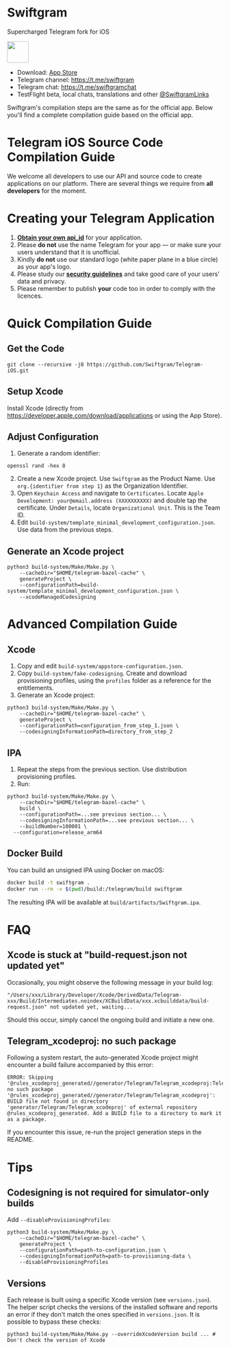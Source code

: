 # Swiftgram

Supercharged Telegram fork for iOS

[<img src="https://developer.apple.com/assets/elements/badges/download-on-the-app-store.svg" height="50">](https://apps.apple.com/app/apple-store/id6471879502?pt=126511626&ct=gh&mt=8)

- Download: [App Store](https://apps.apple.com/app/apple-store/id6471879502?pt=126511626&ct=gh&mt=8)
- Telegram channel: https://t.me/swiftgram
- Telegram chat: https://t.me/swiftgramchat
- TestFlight beta, local chats, translations and other [@SwiftgramLinks](https://t.me/s/SwiftgramLinks)

Swiftgram's compilation steps are the same as for the official app. Below you'll find a complete compilation guide based on the official app.

# Telegram iOS Source Code Compilation Guide

We welcome all developers to use our API and source code to create applications on our platform.
There are several things we require from **all developers** for the moment.

# Creating your Telegram Application

1. [**Obtain your own api_id**](https://core.telegram.org/api/obtaining_api_id) for your application.
2. Please **do not** use the name Telegram for your app — or make sure your users understand that it is unofficial.
3. Kindly **do not** use our standard logo (white paper plane in a blue circle) as your app's logo.
3. Please study our [**security guidelines**](https://core.telegram.org/mtproto/security_guidelines) and take good care of your users' data and privacy.
4. Please remember to publish **your** code too in order to comply with the licences.

# Quick Compilation Guide

## Get the Code

```
git clone --recursive -j8 https://github.com/Swiftgram/Telegram-iOS.git
```

## Setup Xcode

Install Xcode (directly from https://developer.apple.com/download/applications or using the App Store).

## Adjust Configuration

1. Generate a random identifier:
```
openssl rand -hex 8
```
2. Create a new Xcode project. Use `Swiftgram` as the Product Name. Use `org.{identifier from step 1}` as the Organization Identifier.
3. Open `Keychain Access` and navigate to `Certificates`. Locate `Apple Development: your@email.address (XXXXXXXXXX)` and double tap the certificate. Under `Details`, locate `Organizational Unit`. This is the Team ID.
4. Edit `build-system/template_minimal_development_configuration.json`. Use data from the previous steps.

## Generate an Xcode project

```
python3 build-system/Make/Make.py \
    --cacheDir="$HOME/telegram-bazel-cache" \
    generateProject \
    --configurationPath=build-system/template_minimal_development_configuration.json \
    --xcodeManagedCodesigning
```

# Advanced Compilation Guide

## Xcode

1. Copy and edit `build-system/appstore-configuration.json`.
2. Copy `build-system/fake-codesigning`. Create and download provisioning profiles, using the `profiles` folder as a reference for the entitlements.
3. Generate an Xcode project:
```
python3 build-system/Make/Make.py \
    --cacheDir="$HOME/telegram-bazel-cache" \
    generateProject \
    --configurationPath=configuration_from_step_1.json \
    --codesigningInformationPath=directory_from_step_2
```

## IPA

1. Repeat the steps from the previous section. Use distribution provisioning profiles.
2. Run:
```
python3 build-system/Make/Make.py \
    --cacheDir="$HOME/telegram-bazel-cache" \
    build \
    --configurationPath=...see previous section... \
    --codesigningInformationPath=...see previous section... \
    --buildNumber=100001 \
  --configuration=release_arm64
```

## Docker Build

You can build an unsigned IPA using Docker on macOS:

```bash
docker build -t swiftgram .
docker run --rm -v $(pwd)/build:/telegram/build swiftgram
```

The resulting IPA will be available at `build/artifacts/Swiftgram.ipa`.

# FAQ

## Xcode is stuck at "build-request.json not updated yet"

Occasionally, you might observe the following message in your build log:
```
"/Users/xxx/Library/Developer/Xcode/DerivedData/Telegram-xxx/Build/Intermediates.noindex/XCBuildData/xxx.xcbuilddata/build-request.json" not updated yet, waiting...
```

Should this occur, simply cancel the ongoing build and initiate a new one.

## Telegram_xcodeproj: no such package 

Following a system restart, the auto-generated Xcode project might encounter a build failure accompanied by this error:
```
ERROR: Skipping '@rules_xcodeproj_generated//generator/Telegram/Telegram_xcodeproj:Telegram_xcodeproj': no such package '@rules_xcodeproj_generated//generator/Telegram/Telegram_xcodeproj': BUILD file not found in directory 'generator/Telegram/Telegram_xcodeproj' of external repository @rules_xcodeproj_generated. Add a BUILD file to a directory to mark it as a package.
```

If you encounter this issue, re-run the project generation steps in the README.


# Tips

## Codesigning is not required for simulator-only builds

Add `--disableProvisioningProfiles`:
```
python3 build-system/Make/Make.py \
    --cacheDir="$HOME/telegram-bazel-cache" \
    generateProject \
    --configurationPath=path-to-configuration.json \
    --codesigningInformationPath=path-to-provisioning-data \
    --disableProvisioningProfiles
```

## Versions

Each release is built using a specific Xcode version (see `versions.json`). The helper script checks the versions of the installed software and reports an error if they don't match the ones specified in `versions.json`. It is possible to bypass these checks:

```
python3 build-system/Make/Make.py --overrideXcodeVersion build ... # Don't check the version of Xcode
```
